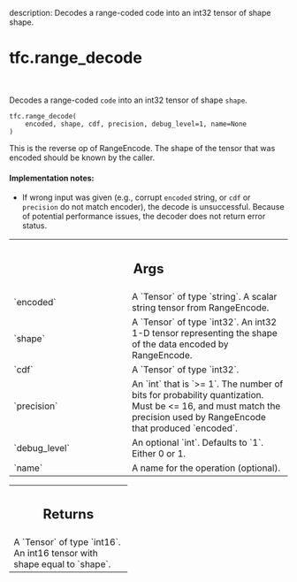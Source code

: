 description: Decodes a range-coded code into an int32 tensor of shape shape.

<div itemscope itemtype="http://developers.google.com/ReferenceObject">
<meta itemprop="name" content="tfc.range_decode" />
<meta itemprop="path" content="Stable" />
</div>

# tfc.range_decode

<!-- Insert buttons and diff -->

<table class="tfo-notebook-buttons tfo-api nocontent" align="left">

</table>



Decodes a range-coded `code` into an int32 tensor of shape `shape`.

<pre class="devsite-click-to-copy prettyprint lang-py tfo-signature-link">
<code>tfc.range_decode(
    encoded, shape, cdf, precision, debug_level=1, name=None
)
</code></pre>



<!-- Placeholder for "Used in" -->

This is the reverse op of RangeEncode. The shape of the tensor that was encoded
should be known by the caller.

#### Implementation notes:



- If wrong input was given (e.g., corrupt `encoded` string, or `cdf` or
`precision` do not match encoder), the decode is unsuccessful. Because of
potential performance issues, the decoder does not return error status.

<!-- Tabular view -->
 <table class="responsive fixed orange">
<colgroup><col width="214px"><col></colgroup>
<tr><th colspan="2"><h2 class="add-link">Args</h2></th></tr>

<tr>
<td>
`encoded`
</td>
<td>
A `Tensor` of type `string`.
A scalar string tensor from RangeEncode.
</td>
</tr><tr>
<td>
`shape`
</td>
<td>
A `Tensor` of type `int32`.
An int32 1-D tensor representing the shape of the data encoded by
RangeEncode.
</td>
</tr><tr>
<td>
`cdf`
</td>
<td>
A `Tensor` of type `int32`.
</td>
</tr><tr>
<td>
`precision`
</td>
<td>
An `int` that is `>= 1`.
The number of bits for probability quantization. Must be <= 16, and
must match the precision used by RangeEncode that produced `encoded`.
</td>
</tr><tr>
<td>
`debug_level`
</td>
<td>
An optional `int`. Defaults to `1`. Either 0 or 1.
</td>
</tr><tr>
<td>
`name`
</td>
<td>
A name for the operation (optional).
</td>
</tr>
</table>



<!-- Tabular view -->
 <table class="responsive fixed orange">
<colgroup><col width="214px"><col></colgroup>
<tr><th colspan="2"><h2 class="add-link">Returns</h2></th></tr>
<tr class="alt">
<td colspan="2">
A `Tensor` of type `int16`. An int16 tensor with shape equal to `shape`.
</td>
</tr>

</table>

